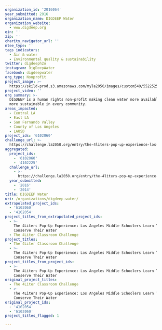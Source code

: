 ```yaml
---
organization_id: '2016064'
year_submitted: 2016
organization_name: DIGDEEP Water
organization_website:
  - www.digdeep.org
ein: ''
zip: ''
charity_navigator_url: ''
ntee_type: ''
tags_indicators:
  - Air & water
  - Environmental quality & sustainability
twitter: digdeeph2o
instagram: DigDeepWater
facebook: digdeepwater
org_type: Nonprofit
project_image: >-
  https://skild-prod.s3.amazonaws.com/myla2050/images/custom540/5522525955741-team91.png
project_video: ''
org_summary: >-
  DIGDEEP is a human rights non-profit making clean water more available and
  more sustainable in every community.
areas_impacted:
  - Central LA
  - East LA
  - San Fernando Valley
  - County of Los Angeles
  - LAUSD
project_ids: '6102060'
challenge_url: >-
  https://challenge.la2050.org/entry/the-4liters-pop-up-experience-los-angeles-middle-schoolers-learn-to-love-conserve-their-water
aggregated:
  project_ids:
    - '6102060'
    - '4102225'
  challenge_url:
    - >-
      https://challenge.la2050.org/entry/the-4liters-pop-up-experience-los-angeles-middle-schoolers-learn-to-love-conserve-their-water
  year_submitted:
    - '2016'
    - '2014'
title: DIGDEEP Water
uri: /organizations/digdeep-water/
extrapolated_project_ids:
  - '6102060'
  - '4102054'
project_titles_from_extrapolated_project_ids:
  - >-
    The 4Liters Pop-Up Experience: Los Angeles Middle Schoolers Learn To Love &
    Conserve Their Water
  - The 4Liter Classroom Challenge
project_titles:
  - The 4Liter Classroom Challenge
  - >-
    The 4Liters Pop-Up Experience: Los Angeles Middle Schoolers Learn To Love &
    Conserve Their Water
project_titles_from_project_ids:
  - >-
    The 4Liters Pop-Up Experience: Los Angeles Middle Schoolers Learn To Love &
    Conserve Their Water
original_project_titles:
  - The 4Liter Classroom Challenge
  - >-
    The 4Liters Pop-Up Experience: Los Angeles Middle Schoolers Learn To Love &
    Conserve Their Water
original_project_ids:
  - '4102054'
  - '6102060'
project_titles_flagged: 1

---
```

